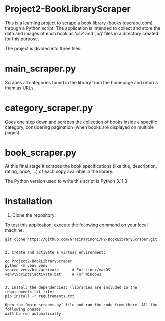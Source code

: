 # Project2-BookLibraryScraper

This is a learning project to scrape a book library (books.toscrape.com) through a Python script. The application is intended to collect and store the data and images of each book as ‘csv’ and ‘jpg’ files in a directory created for this purpose.

The project is divided into three files:
# main_scraper.py
Scrapes all categories found in the library from the homepage and returns them as URLs. 
# category_scraper.py
Goes one step down and scrapes the collection of books inside a specific category, considering pagination (when books are displayed on multiple pages). 
# book_scraper.py
At this final stage it scrapes the book specifications (like title, description, rating, price, …) of each copy available in the library.

The Python version used to write this script is Python 3.11.3

# Installation

1. Clone the repository:

To test this application, execute the following command on your local machine:

```shell
git clone https://github.com/GraziMarinoni/P2-BookLibraryScraper.git


2. Create and activate a virtual environment:

cd Project2-BookLibraryScraper
python -m venv venv
source venv/bin/activate      # For Linux/macOS
venv\Scripts\activate.bat     # For Windows


3. Install the dependencies: (libraries are included in the requirements.txt file)
pip install -r requirements.txt

Open the ‘main_scraper.py’ file and run the code from there. All the following phases
will be run automatically.

